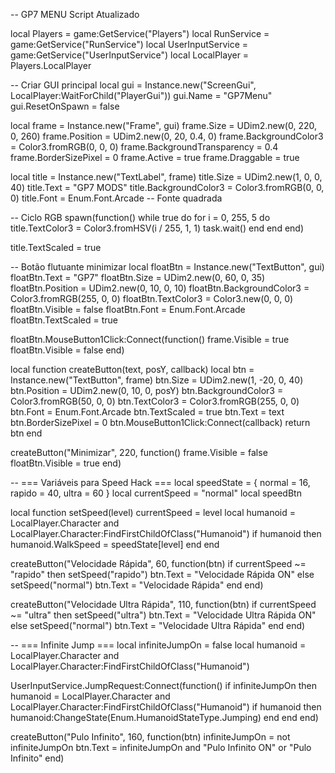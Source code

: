 -- GP7 MENU Script Atualizado

local Players = game:GetService("Players") local RunService = game:GetService("RunService") local UserInputService = game:GetService("UserInputService") local LocalPlayer = Players.LocalPlayer

-- Criar GUI principal local gui = Instance.new("ScreenGui", LocalPlayer:WaitForChild("PlayerGui")) gui.Name = "GP7Menu" gui.ResetOnSpawn = false

local frame = Instance.new("Frame", gui) frame.Size = UDim2.new(0, 220, 0, 260) frame.Position = UDim2.new(0, 20, 0.4, 0) frame.BackgroundColor3 = Color3.fromRGB(0, 0, 0) frame.BackgroundTransparency = 0.4 frame.BorderSizePixel = 0 frame.Active = true frame.Draggable = true

local title = Instance.new("TextLabel", frame) title.Size = UDim2.new(1, 0, 0, 40) title.Text = "GP7 MODS" title.BackgroundColor3 = Color3.fromRGB(0, 0, 0) title.Font = Enum.Font.Arcade -- Fonte quadrada

-- Ciclo RGB spawn(function() while true do for i = 0, 255, 5 do title.TextColor3 = Color3.fromHSV(i / 255, 1, 1) task.wait() end end end)

title.TextScaled = true

-- Botão flutuante minimizar local floatBtn = Instance.new("TextButton", gui) floatBtn.Text = "GP7" floatBtn.Size = UDim2.new(0, 60, 0, 35) floatBtn.Position = UDim2.new(0, 10, 0, 10) floatBtn.BackgroundColor3 = Color3.fromRGB(255, 0, 0) floatBtn.TextColor3 = Color3.new(0, 0, 0) floatBtn.Visible = false floatBtn.Font = Enum.Font.Arcade floatBtn.TextScaled = true

floatBtn.MouseButton1Click:Connect(function() frame.Visible = true floatBtn.Visible = false end)

local function createButton(text, posY, callback) local btn = Instance.new("TextButton", frame) btn.Size = UDim2.new(1, -20, 0, 40) btn.Position = UDim2.new(0, 10, 0, posY) btn.BackgroundColor3 = Color3.fromRGB(50, 0, 0) btn.TextColor3 = Color3.fromRGB(255, 0, 0) btn.Font = Enum.Font.Arcade btn.TextScaled = true btn.Text = text btn.BorderSizePixel = 0 btn.MouseButton1Click:Connect(callback) return btn end

createButton("Minimizar", 220, function() frame.Visible = false floatBtn.Visible = true end)

-- === Variáveis para Speed Hack === local speedState = { normal = 16, rapido = 40, ultra = 60 } local currentSpeed = "normal" local speedBtn

local function setSpeed(level) currentSpeed = level local humanoid = LocalPlayer.Character and LocalPlayer.Character:FindFirstChildOfClass("Humanoid") if humanoid then humanoid.WalkSpeed = speedState[level] end end

createButton("Velocidade Rápida", 60, function(btn) if currentSpeed ~= "rapido" then setSpeed("rapido") btn.Text = "Velocidade Rápida ON" else setSpeed("normal") btn.Text = "Velocidade Rápida" end end)

createButton("Velocidade Ultra Rápida", 110, function(btn) if currentSpeed ~= "ultra" then setSpeed("ultra") btn.Text = "Velocidade Ultra Rápida ON" else setSpeed("normal") btn.Text = "Velocidade Ultra Rápida" end end)

-- === Infinite Jump === local infiniteJumpOn = false local humanoid = LocalPlayer.Character and LocalPlayer.Character:FindFirstChildOfClass("Humanoid")

UserInputService.JumpRequest:Connect(function() if infiniteJumpOn then humanoid = LocalPlayer.Character and LocalPlayer.Character:FindFirstChildOfClass("Humanoid") if humanoid then humanoid:ChangeState(Enum.HumanoidStateType.Jumping) end end end)

createButton("Pulo Infinito", 160, function(btn) infiniteJumpOn = not infiniteJumpOn btn.Text = infiniteJumpOn and "Pulo Infinito ON" or "Pulo Infinito" end)

